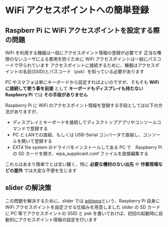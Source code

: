 # WiFi アクセスポイントへの簡単登録

## Raspberr Pi に WiFi アクセスポイントを設定する際の問題

WiFi を利用する機器は一般にアクセスポイント情報の登録が必要です
正当な権限のないユーザによる悪用を防ぐために WiFi アクセスポイントは一般にパスコードで守られています
アクセスポイントに接続するために、機器はアクセスポイントの名前(SSID)とパスコード（psk）を知っている必要があります

PC やスマフォは単にキーボードから設定すればよいのですが、そもそも **WiFi に接続して使う事を前提** として **キーボードもディスプレイも持たない Raspberry Pi** では **その手段がありません**

Raspberry Pi に WiFi のアクセスポイント情報を登録する手段としては以下の方法がありますが、

- ディスプレイとキーボードを接続してディスクトップアプリやコンソールコマンドで登録する
- PC と LANでの直結、もしくは USB-Serial コンバータで直結し、コンソールを開いて登録する
- EXT4 file system のドライバをインストールしてある PC で　Raspberry Pi の SD カードを開き、wpa_supplicant.conf ファイルを直接編集する

これらはあまり簡単でとは言い難く、特に **必要な機材のない出先** や **作業現場などの屋外** では大変な不便を生じます

## slider の解決策

この問題を解決するために、slider では [addwpa](https://github.com/UedaTakeyuki/addwpa)という、Raspberry Pi 自身に WiFi アクセスポイントを設定させる仕組みを用意しました
slider の SD カードに PC 等でアクセスポイントの SSID と psk を書いておけば、初回の起動時に自動的にアクセスポイント情報の設定を行います
